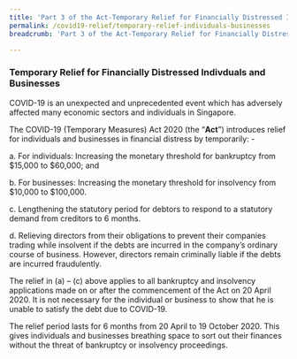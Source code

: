 ```yaml
---
title: 'Part 3 of the Act-Temporary Relief for Financially Distressed Indivduals and Businesses'
permalink: /covid19-relief/temporary-relief-individuals-businesses
breadcrumb: 'Part 3 of the Act-Temporary Relief for Financially Distressed Indivduals and Businesses'

---
```


### Temporary Relief for Financially Distressed Indivduals and Businesses ###

COVID-19 is an unexpected and unprecedented event which has adversely affected many economic sectors and individuals in Singapore. 

The COVID-19 (Temporary Measures) Act 2020 (the “**Act**”) introduces relief for individuals and businesses in financial distress by temporarily: - 

a.	For individuals: Increasing the monetary threshold for bankruptcy from $15,000 to $60,000; and

b.	For businesses: Increasing the monetary threshold for insolvency from $10,000 to $100,000. 

c.	Lengthening the statutory period for debtors to respond to a statutory demand from creditors to 6 months.  

d.	Relieving directors from their obligations to prevent their companies trading while insolvent if the debts are incurred in the company’s ordinary course of business. However, directors remain criminally liable if the debts are incurred fraudulently. 

The relief in (a) – (c) above applies to all bankruptcy and insolvency applications made on or after the commencement of the Act on 20 April 2020. It is not necessary for the individual or business to show that he is unable to satisfy the debt due to COVID-19.
 
The relief period lasts for 6 months from 20 April to 19 October 2020. This gives individuals and businesses breathing space to sort out their finances without the threat of bankruptcy or insolvency proceedings. 
